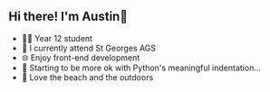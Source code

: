 ## Hi there! I'm Austin👋

- 🧑‍🎓 Year 12 student
- 🏫 I currently attend St Georges AGS
- 🌐 Enjoy front-end development
- 🐍 Starting to be more ok with Python's meaningful indentation...
- 🌴 Love the beach and the outdoors
